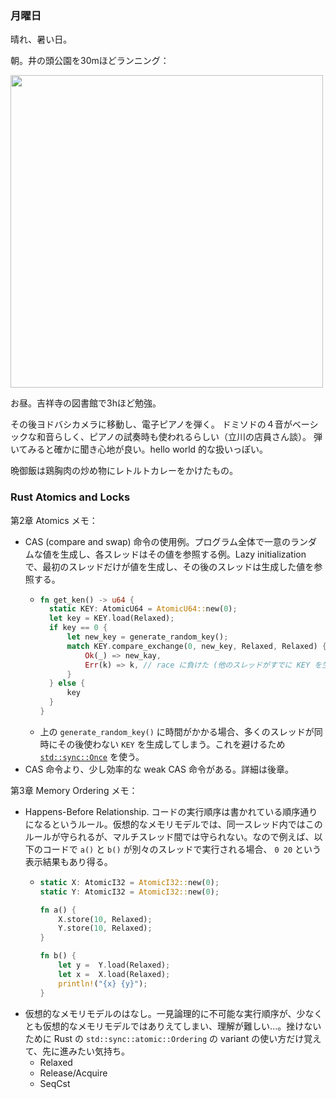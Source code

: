 ### 月曜日

晴れ、暑い日。

朝。井の頭公園を30mほどランニング：

<img src="https://i.imgur.com/zsZ9MN6.jpg" width="500">

お昼。吉祥寺の図書館で3hほど勉強。

その後ヨドバシカメラに移動し、電子ピアノを弾く。
ドミソドの４音がベーシックな和音らしく、ピアノの試奏時も使われるらしい（立川の店員さん談）。
弾いてみると確かに聞き心地が良い。hello world 的な扱いっぽい。

晩御飯は鶏胸肉の炒め物にレトルトカレーをかけたもの。

### Rust Atomics and Locks

第2章 Atomics メモ：

- CAS (compare and swap) 命令の使用例。プログラム全体で一意のランダムな値を生成し、各スレッドはその値を参照する例。Lazy initialization で、最初のスレッドだけが値を生成し、その後のスレッドは生成した値を参照する。
    - ```rust
      fn get_ken() -> u64 {
        static KEY: AtomicU64 = AtomicU64::new(0);
        let key = KEY.load(Relaxed);
        if key == 0 {
            let new_key = generate_random_key();
            match KEY.compare_exchange(0, new_key, Relaxed, Relaxed) {
                Ok(_) => new_kay,
                Err(k) => k, // race に負けた (他のスレッドがすでに KEY を生成していた)場合
            }
        } else {
            key
        }
      }
      ```
    - 上の `generate_random_key()` に時間がかかる場合、多くのスレッドが同時にその後使わない `KEY` を生成してしまう。これを避けるため [`std::sync::Once`](https://doc.rust-lang.org/std/sync/struct.Once.html) を使う。
- CAS 命令より、少し効率的な weak CAS 命令がある。詳細は後章。

第3章 Memory Ordering メモ：

- Happens-Before Relationship. コードの実行順序は書かれている順序通りになるというルール。仮想的なメモリモデルでは、同一スレッド内ではこのルールが守られるが、マルチスレッド間では守られない。なので例えば、以下のコードで `a()` と `b()` が別々のスレッドで実行される場合、 `0 20` という表示結果もあり得る。
    - ```rust
      static X: AtomicI32 = AtomicI32::new(0);
      static Y: AtomicI32 = AtomicI32::new(0);

      fn a() {
          X.store(10, Relaxed);
          Y.store(10, Relaxed);
      }

      fn b() {
          let y =  Y.load(Relaxed);
          let x =  X.load(Relaxed);
          println!("{x} {y}");
      }
      ```
- 仮想的なメモリモデルのはなし。一見論理的に不可能な実行順序が、少なくとも仮想的なメモリモデルではありえてしまい、理解が難しい...。挫けないために Rust の `std::sync::atomic::Ordering` の variant の使い方だけ覚えて、先に進みたい気持ち。
    - Relaxed
    - Release/Acquire
    - SeqCst